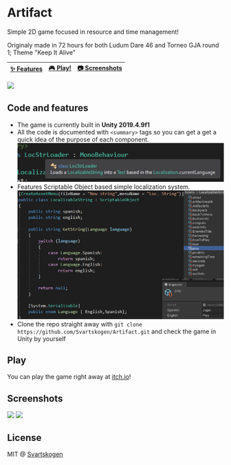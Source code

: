 # Artifact

Simple 2D game focused in resource and time management!

Originaly made in 72 hours for both Ludum Dare 46 and Torneo GJA round 1; Theme "Keep It Alive"

| [:sparkles: Features](#code-and-features) | [:video_game: Play!](#play) | [:camera: Screenshots](#screenshots) |
| --------------- | -------- | ----------- |

<img src="https://svartskogen.com/images/artifact.jpg" />

## Code and features

- The game is currently built in **Unity 2019.4.9f1**
- All the code is documented with `<summary>` tags so you can get a get a quick idea of the purpose of each component.
  <img src="documentation.png" />
- Features Scriptable Object based simple localization system.
  <img src="scriptableObjects.png" />
- Clone the repo straight away with `git clone https://github.com/Svartskogen/Artifact.git` and check the game in Unity by yourself

## Play

You can play the game right away at [itch.io](https://svartskogen.itch.io/artifact)!

## Screenshots

<img src="https://img.itch.zone/aW1hZ2UvNjE4Mjg2LzMyOTAzMzQucG5n/347x500/CUkELl.png" />

<img src="https://img.itch.zone/aW1hZ2UvNjE4Mjg2LzMyOTAzMzUucG5n/347x500/1SxghU.png" />

## License

MIT @ [Svartskogen](https://github.com/Svartskogen)
